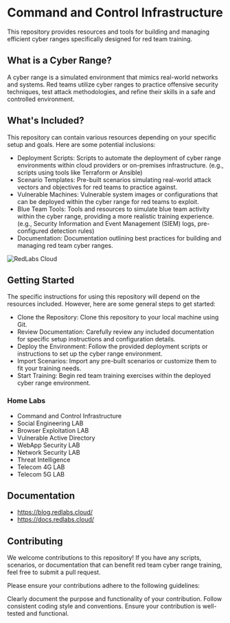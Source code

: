 # Command and Control Infrastructure

This repository provides resources and tools for building and managing efficient cyber ranges specifically designed for red team training.

## What is a Cyber Range?
A cyber range is a simulated environment that mimics real-world networks and systems. Red teams utilize cyber ranges to practice offensive security techniques, test attack methodologies, and refine their skills in a safe and controlled environment.

## What's Included?
This repository can contain various resources depending on your specific setup and goals. Here are some potential inclusions:

- Deployment Scripts: Scripts to automate the deployment of cyber range environments within cloud providers or on-premises infrastructure. (e.g., scripts using tools like Terraform or Ansible)
- Scenario Templates: Pre-built scenarios simulating real-world attack vectors and objectives for red teams to practice against.
- Vulnerable Machines: Vulnerable system images or configurations that can be deployed within the cyber range for red teams to exploit.
- Blue Team Tools: Tools and resources to simulate blue team activity within the cyber range, providing a more realistic training experience. (e.g., Security Information and Event Management (SIEM) logs, pre-configured detection rules)
- Documentation: Documentation outlining best practices for building and managing red team cyber ranges.

![RedLabs Cloud](https://assets.redlabs.cloudRedLabs.png "RedLabs Cloud")
## Getting Started
The specific instructions for using this repository will depend on the resources included. However, here are some general steps to get started:

- Clone the Repository: Clone this repository to your local machine using Git.
- Review Documentation: Carefully review any included documentation for specific setup instructions and configuration details.
- Deploy the Environment: Follow the provided deployment scripts or instructions to set up the cyber range environment.
- Import Scenarios: Import any pre-built scenarios or customize them to fit your training needs.
- Start Training: Begin red team training exercises within the deployed cyber range environment.

### Home Labs

- Command and Control Infrastructure
- Social Engineering LAB
- Browser Exploitation LAB
- Vulnerable Active Directory
- WebApp Security LAB
- Network Security LAB
- Threat Intelligence
- Telecom 4G LAB
- Telecom 5G LAB


## Documentation
- https://blog.redlabs.cloud/
- https://docs.redlabs.cloud/

## Contributing
We welcome contributions to this repository! If you have any scripts, scenarios, or documentation that can benefit red team cyber range training, feel free to submit a pull request.

Please ensure your contributions adhere to the following guidelines:

Clearly document the purpose and functionality of your contribution.
Follow consistent coding style and conventions.
Ensure your contribution is well-tested and functional.

